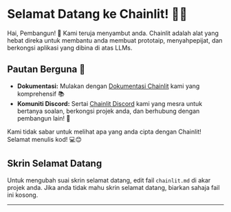 <!--
CO_OP_TRANSLATOR_METADATA:
{
  "original_hash": "c49526c7abc56b0b5f1e835c1739f18e",
  "translation_date": "2025-09-25T02:45:17+00:00",
  "source_file": "Module08/chainlit.md",
  "language_code": "ms"
}
-->
# Selamat Datang ke Chainlit! 🚀🤖

Hai, Pembangun! 👋 Kami teruja menyambut anda. Chainlit adalah alat yang hebat direka untuk membantu anda membuat prototaip, menyahpepijat, dan berkongsi aplikasi yang dibina di atas LLMs.

## Pautan Berguna 🔗

- **Dokumentasi:** Mulakan dengan [Dokumentasi Chainlit](https://docs.chainlit.io) kami yang komprehensif 📚
- **Komuniti Discord:** Sertai [Chainlit Discord](https://discord.gg/k73SQ3FyUh) kami yang mesra untuk bertanya soalan, berkongsi projek anda, dan berhubung dengan pembangun lain! 💬

Kami tidak sabar untuk melihat apa yang anda cipta dengan Chainlit! Selamat menulis kod! 💻😊

## Skrin Selamat Datang

Untuk mengubah suai skrin selamat datang, edit fail `chainlit.md` di akar projek anda. Jika anda tidak mahu skrin selamat datang, biarkan sahaja fail ini kosong.

---

